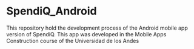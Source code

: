 # SpendiQ_Android
This repository hold the development process of the Android mobile app version of SpendiQ. This app was developed in the Mobile Apps Construction course of the Universidad de los Andes
